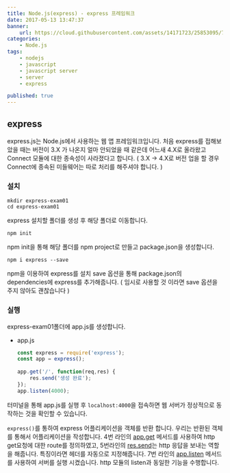 ```yaml
---
title: Node.js(express) - express 프레임워크
date: 2017-05-13 13:47:37
banner:
    url: https://cloud.githubusercontent.com/assets/14171723/25853095/7bf3be3a-3506-11e7-8421-0a2287dd6278.png
categories:
    - Node.js
tags:
    - nodejs
    - javascript
    - javascript server
    - server
    - express

published: true
---
```


[link1]: http://expressjs.com/ko/starter/generator.html
[link2]: http://expressjs.com/ko/4x/api.html#app.get
[link3]: http://expressjs.com/ko/4x/api.html#app.listen
[link4]: http://expressjs.com/ko/4x/api.html#res.send
## express

express.js는 Node.js에서 사용하는 웹 앱 프레임워크입니다.
처음 express를 접해보았을 때는 버전이 3.X 가 나온지 얼마 안되었을 때 같은데 어느새 4.X로 올라왔고 Connect 모듈에 대한 종속성이 사라졌다고 합니다. ( 3.X -> 4.X로 버전 업을 할 경우 Connect에 종속된 미들웨어는 따로 처리를 해주셔야 합니다. )

### 설치

```terminal
mkdir express-exam01
cd express-exam01
```
express 설치할 폴더를 생성 후 해당 폴더로 이동합니다.

```terminal
npm init
```
npm init을 통해 해당 폴더를 npm project로 만들고 package.json을 생성합니다.

```terminal
npm i express --save
```
npm을 이용하여 express를 설치 save 옵션을 통해 package.json의 dependencies에 express를 추가해줍니다. ( 임시로 사용할 것 이라면 save 옵션을 주지 않아도 괜찮습니다 )

### 실행

express-exam01폴더에 app.js를 생성합니다.

- app.js
    ```javascript
    const express = require('express');
    const app = express();
    　
    app.get('/', function(req,res) {
        res.send('생성 완료');
    });
    app.listen(4000);
    ```

터미널을 통해 app.js를 실행 후 `localhost:4000`을 접속하면 웹 서버가 정상적으로 동작하는 것을 확인할 수 있습니다.


`express()`를 통하여 express 어플리케이션을 객체를 반환 합니다. 우리는 반환된 객체를 통해서 어플리케이션을 작성합니다.
4번 라인의 [app.get][link2] 메서드를 사용하여 http get요청에 대한 route를 정의하였고, 5번라인의 [res.send][link4]는 http 응답을 보내는 역할을 해줍니다. 특징이라면 헤더를 자동으로 지정해줍니다. 7번 라인의 [app.listen][link3] 메서드를 사용하여 서버를 실행 시켰습니다. http 모듈의 listen과 동일한 기능을 수행합니다.

<!--
> Express는 자체적인 최소한의 기능을 갖춘 라우팅 및 미들웨어 웹 프레임워크이며, Express 애플리케이션은 기본적으로 일련의 미들웨어 함수 호출입니다. -->
